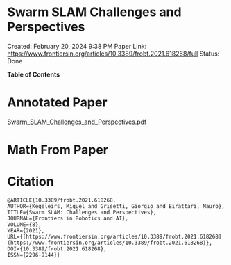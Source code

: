 # Swarm SLAM Challenges and Perspectives

Created: February 20, 2024 9:38 PM
Paper Link: https://www.frontiersin.org/articles/10.3389/frobt.2021.618268/full
Status: Done

**Table of Contents**

# Annotated Paper

[Swarm_SLAM_Challenges_and_Perspectives.pdf](Swarm_SLAM_Challenges_and_Perspectives.pdf)

# Math From Paper

# Citation

```
@ARTICLE{10.3389/frobt.2021.618268,
AUTHOR={Kegeleirs, Miquel and Grisetti, Giorgio and Birattari, Mauro},
TITLE={Swarm SLAM: Challenges and Perspectives},
JOURNAL={Frontiers in Robotics and AI},
VOLUME={8},
YEAR={2021},
URL={[https://www.frontiersin.org/articles/10.3389/frobt.2021.618268](https://www.frontiersin.org/articles/10.3389/frobt.2021.618268)},
DOI={10.3389/frobt.2021.618268},
ISSN={2296-9144}}
```
